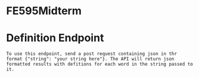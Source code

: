 # FE595Midterm

# Definition Endpoint
    To use this endpoint, send a post request containing json in thr format {"string": "your string here"}. The API will return json formatted results with defitions for each word in the string passed to it.